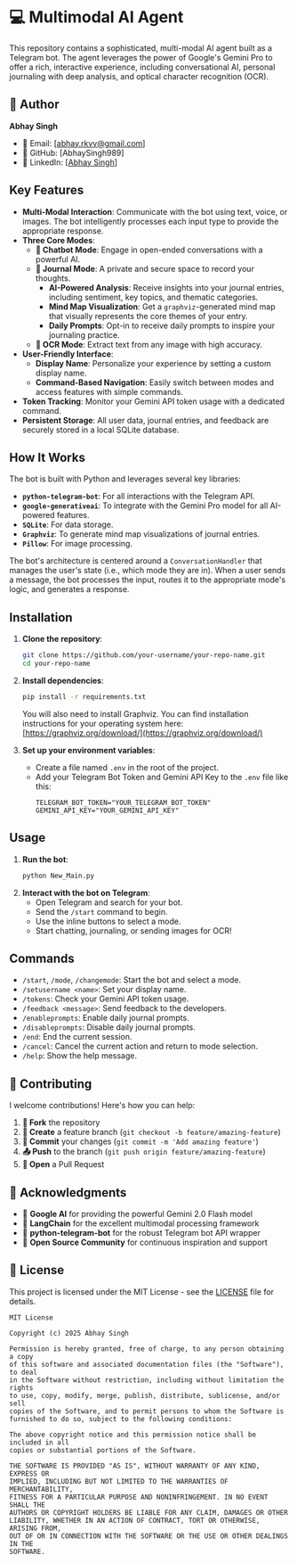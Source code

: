 # 💻 Multimodal AI Agent

This repository contains a sophisticated, multi-modal AI agent built as a Telegram bot. The agent leverages the power of Google's Gemini Pro to offer a rich, interactive experience, including conversational AI, personal journaling with deep analysis, and optical character recognition (OCR).

## 👤 Author

**Abhay Singh**
- 📧 Email: [abhay.rkvv@gmail.com]
- 🐙 GitHub: [AbhaySingh989]
- 💼 LinkedIn: [[Abhay Singh](https://www.linkedin.com/in/abhay-pratap-singh-905510149/)]

## Key Features

- **Multi-Modal Interaction**: Communicate with the bot using text, voice, or images. The bot intelligently processes each input type to provide the appropriate response.
- **Three Core Modes**:
    - **🤖 Chatbot Mode**: Engage in open-ended conversations with a powerful AI.
    - **📓 Journal Mode**: A private and secure space to record your thoughts.
        - **AI-Powered Analysis**: Receive insights into your journal entries, including sentiment, key topics, and thematic categories.
        - **Mind Map Visualization**: Get a `graphviz`-generated mind map that visually represents the core themes of your entry.
        - **Daily Prompts**: Opt-in to receive daily prompts to inspire your journaling practice.
    - **📄 OCR Mode**: Extract text from any image with high accuracy.
- **User-Friendly Interface**:
    - **Display Name**: Personalize your experience by setting a custom display name.
    - **Command-Based Navigation**: Easily switch between modes and access features with simple commands.
- **Token Tracking**: Monitor your Gemini API token usage with a dedicated command.
- **Persistent Storage**: All user data, journal entries, and feedback are securely stored in a local SQLite database.

## How It Works

The bot is built with Python and leverages several key libraries:

- **`python-telegram-bot`**: For all interactions with the Telegram API.
- **`google-generativeai`**: To integrate with the Gemini Pro model for all AI-powered features.
- **`SQLite`**: For data storage.
- **`Graphviz`**: To generate mind map visualizations of journal entries.
- **`Pillow`**: For image processing.

The bot's architecture is centered around a `ConversationHandler` that manages the user's state (i.e., which mode they are in). When a user sends a message, the bot processes the input, routes it to the appropriate mode's logic, and generates a response.

## Installation

1.  **Clone the repository**:
    ```bash
    git clone https://github.com/your-username/your-repo-name.git
    cd your-repo-name
    ```
2.  **Install dependencies**:
    ```bash
    pip install -r requirements.txt
    ```
    You will also need to install Graphviz. You can find installation instructions for your operating system here: [https://graphviz.org/download/](https://graphviz.org/download/)

3.  **Set up your environment variables**:
    - Create a file named `.env` in the root of the project.
    - Add your Telegram Bot Token and Gemini API Key to the `.env` file like this:
        ```
        TELEGRAM_BOT_TOKEN="YOUR_TELEGRAM_BOT_TOKEN"
        GEMINI_API_KEY="YOUR_GEMINI_API_KEY"
        ```

## Usage

1.  **Run the bot**:
    ```bash
    python New_Main.py
    ```
2.  **Interact with the bot on Telegram**:
    - Open Telegram and search for your bot.
    - Send the `/start` command to begin.
    - Use the inline buttons to select a mode.
    - Start chatting, journaling, or sending images for OCR!

## Commands

- `/start`, `/mode`, `/changemode`: Start the bot and select a mode.
- `/setusername <name>`: Set your display name.
- `/tokens`: Check your Gemini API token usage.
- `/feedback <message>`: Send feedback to the developers.
- `/enableprompts`: Enable daily journal prompts.
- `/disableprompts`: Disable daily journal prompts.
- `/end`: End the current session.
- `/cancel`: Cancel the current action and return to mode selection.
- `/help`: Show the help message.

## 🤝 Contributing

I welcome contributions! Here's how you can help:

1. **🍴 Fork** the repository
2. **🌿 Create** a feature branch (`git checkout -b feature/amazing-feature`)
3. **💾 Commit** your changes (`git commit -m 'Add amazing feature'`)
4. **📤 Push** to the branch (`git push origin feature/amazing-feature`)
5. **🔄 Open** a Pull Request


## 🙏 Acknowledgments

- 🤖 **Google AI** for providing the powerful Gemini 2.0 Flash model
- 🔗 **LangChain** for the excellent multimodal processing framework
- 📱 **python-telegram-bot** for the robust Telegram bot API wrapper
- 🌟 **Open Source Community** for continuous inspiration and support


## 📜 License

This project is licensed under the MIT License - see the [LICENSE](LICENSE) file for details.
```
MIT License

Copyright (c) 2025 Abhay Singh

Permission is hereby granted, free of charge, to any person obtaining a copy
of this software and associated documentation files (the "Software"), to deal
in the Software without restriction, including without limitation the rights
to use, copy, modify, merge, publish, distribute, sublicense, and/or sell
copies of the Software, and to permit persons to whom the Software is
furnished to do so, subject to the following conditions:

The above copyright notice and this permission notice shall be included in all
copies or substantial portions of the Software.

THE SOFTWARE IS PROVIDED "AS IS", WITHOUT WARRANTY OF ANY KIND, EXPRESS OR
IMPLIED, INCLUDING BUT NOT LIMITED TO THE WARRANTIES OF MERCHANTABILITY,
FITNESS FOR A PARTICULAR PURPOSE AND NONINFRINGEMENT. IN NO EVENT SHALL THE
AUTHORS OR COPYRIGHT HOLDERS BE LIABLE FOR ANY CLAIM, DAMAGES OR OTHER
LIABILITY, WHETHER IN AN ACTION OF CONTRACT, TORT OR OTHERWISE, ARISING FROM,
OUT OF OR IN CONNECTION WITH THE SOFTWARE OR THE USE OR OTHER DEALINGS IN THE
SOFTWARE.
```
